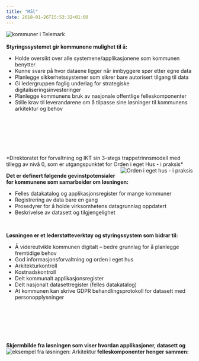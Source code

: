 ```yaml
---
title: "Mål"
date: 2018-01-26T15:53:32+01:00
---
```

<img src ="/images/kommuner Telemark.PNG" align="left" alt="kommuner i Telemark" style="border-style:solid; border-width:0px 20px 0px 0px; border-color:white;"></img>
<br>
<br>
**Styringssystemet gir kommunene mulighet til å:**

* Holde oversikt over alle systemene/applikasjonene som kommunen benytter
* Kunne svare på hvor dataene ligger når innbyggere spør etter egne data
* Planlegge sikkerhetssystemer som sikrer bare autorisert tilgang til data
* Gi ledergruppen faglig underlag for strategiske digitaliseringsinvesteringer
* Planlegge kommunens bruk av nasjonale offentlige felleskomponenter
* Stille krav til leverandørene om å tilpasse sine løsninger til kommunens arkitektur og behov
<br>
<br>
<br>
<br>
<br>
<br>
*Direktoratet for forvaltning og IKT sin 3-stegs trappetrinnsmodell med tillegg av nivå 0, som er utgangspunktet for Orden i eget Hus - i praksis*
<img src ="/images/trapp_niva0.png" align="right" alt="Orden i eget hus - i praksis"></img>

**Det er definert følgende gevinstpotensialer for kommunene som samarbeider om løsningen:**

* Felles datakatalog og applikasjonsregister for mange kommuner
* Registrering av data bare en gang
* Prosedyrer for å holde virksomhetens datagrunnlag oppdatert
* Beskrivelse av datasett og tilgjengelighet
<br>

**Løsningen er et lederstøtteverktøy og styringssystem som bidrar til:**

* Å videreutvikle kommunen digitalt – bedre grunnlag for å planlegge fremtidige behov
* God informasjonsforvaltning og orden i eget hus
* Arkitekturkontroll
* Kostnadskontroll
* Delt kommunalt applikasjonsregister
* Delt nasjonalt datasettregister (felles datakatalog)
* At kommunen kan skrive GDPR behandlingsprotokoll for datasett med personopplysninger
<br>
<br>
<br>
<br>
<br>

**Skjermbilde fra løsningen som viser hvordan applikasjoner, datasett og felleskomponenter henger sammen:**
<img src ="/images/arkitektur.png" align="left" alt="eksempel fra løsningen: Arkitektur"></img>
<br>
<br>
<br>
<br>
<br>
<br>
<br>
<br>
<br>
<br>
<br>
<br>
<br>
<br>
<br>
<br>
<br>
